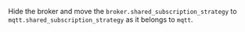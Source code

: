 Hide the broker and move the `broker.shared_subscription_strategy` to `mqtt.shared_subscription_strategy` as it belongs to `mqtt`.
